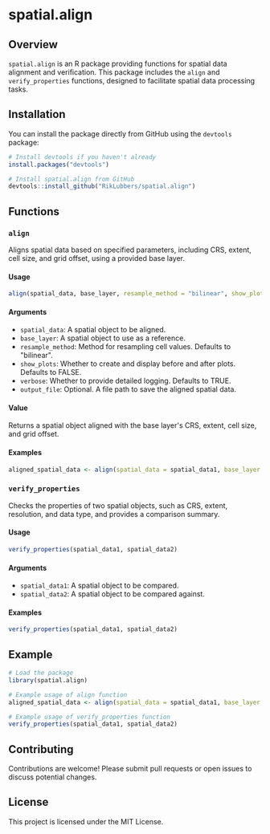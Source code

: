 # spatial.align

## Overview
`spatial.align` is an R package providing functions for spatial data alignment and verification. This package includes the `align` and `verify_properties` functions, designed to facilitate spatial data processing tasks.

## Installation

You can install the package directly from GitHub using the `devtools` package:

```r
# Install devtools if you haven't already
install.packages("devtools")

# Install spatial.align from GitHub
devtools::install_github("RikLubbers/spatial.align")
```

## Functions

### `align`
Aligns spatial data based on specified parameters, including CRS, extent, cell size, and grid offset, using a provided base layer.

#### Usage
```r
align(spatial_data, base_layer, resample_method = "bilinear", show_plots = FALSE, verbose = TRUE, output_file = NULL)
```

#### Arguments
- `spatial_data`: A spatial object to be aligned.
- `base_layer`: A spatial object to use as a reference.
- `resample_method`: Method for resampling cell values. Defaults to "bilinear".
- `show_plots`: Whether to create and display before and after plots. Defaults to FALSE.
- `verbose`: Whether to provide detailed logging. Defaults to TRUE.
- `output_file`: Optional. A file path to save the aligned spatial data.

#### Value
Returns a spatial object aligned with the base layer's CRS, extent, cell size, and grid offset.

#### Examples
```r
aligned_spatial_data <- align(spatial_data = spatial_data1, base_layer = spatial_data2, resample_method = "bilinear", show_plots = TRUE)
```

### `verify_properties`
Checks the properties of two spatial objects, such as CRS, extent, resolution, and data type, and provides a comparison summary.

#### Usage
```r
verify_properties(spatial_data1, spatial_data2)
```

#### Arguments
- `spatial_data1`: A spatial object to be compared.
- `spatial_data2`: A spatial object to be compared against.

#### Examples
```r
verify_properties(spatial_data1, spatial_data2)
```

## Example

```r
# Load the package
library(spatial.align)

# Example usage of align function
aligned_spatial_data <- align(spatial_data = spatial_data1, base_layer = spatial_data2, resample_method = "bilinear", show_plots = TRUE)

# Example usage of verify_properties function
verify_properties(spatial_data1, spatial_data2)
```

## Contributing
Contributions are welcome! Please submit pull requests or open issues to discuss potential changes.

## License
This project is licensed under the MIT License.
